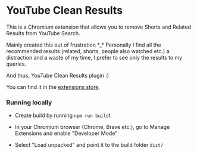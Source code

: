 # YouTube Clean Results

This is a Chromium extension that allows you to remove Shorts and Related Results from YouTube Search.

Mainly created this out of frustration \*\_\* Personally I find all the recommended results (related, shorts, people also watched etc.) a distraction and a waste of my time, I prefer to see only the results to my queries.

And thus, YouTube Clean Results plugin :)

You can find it in the [extensions store](https://chromewebstore.google.com/detail/youtube-clean-results-plu/bfaigaidngndgbmdkbgmcgekpndhmbel).

### Running locally

-   Create build by running `npm run build`t

-   In your Chromium browser (Chrome, Brave etc.), go to Manage Extensions and enable "Developer Mode"

-   Select "Load unpacked" and point it to the build folder `dist/`
